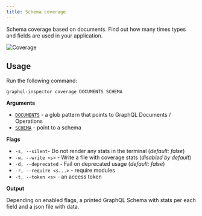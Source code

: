 ```yaml
---
title: Schema coverage
---
```


Schema coverage based on documents. Find out how many times types and fields are used in your application.

![Coverage](/img/cli/coverage.jpg)

## Usage

Run the following command:

    graphql-inspector coverage DOCUMENTS SCHEMA

**Arguments**

- [`DOCUMENTS`](../api/documents) - a glob pattern that points to GraphQL Documents / Operations
- [`SCHEMA`](../api/schema) - point to a schema

**Flags**

- `-s, --silent`- Do not render any stats in the terminal (_default: false_)
- `-w, --write <s>` - Write a file with coverage stats (_disabled by default_)
- `-d, --deprecated` - Fail on deprecated usage (_default: false_)
- `-r, --require <s...>` - require modules
- `-t, --token <s>` - an access token

**Output**

Depending on enabled flags, a printed GraphQL Schema with stats per each field and a json file with data.
